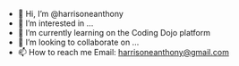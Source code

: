 - 👋 Hi, I’m @harrisoneanthony
- 👀 I’m interested in ...
- 🌱 I’m currently learning on the Coding Dojo platform
- 💞️ I’m looking to collaborate on ...
- 📫 How to reach me Email: harrisoneanthony@gmail.com

<!---
harrisoneanthony/harrisoneanthony is a ✨ special ✨ repository because its `README.md` (this file) appears on your GitHub profile.
You can click the Preview link to take a look at your changes.
--->

